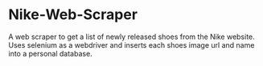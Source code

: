 # Nike-Web-Scraper
A web scraper to get a list of newly released shoes from the Nike website. Uses selenium as a webdriver and inserts each shoes image url and name into a personal database. 
